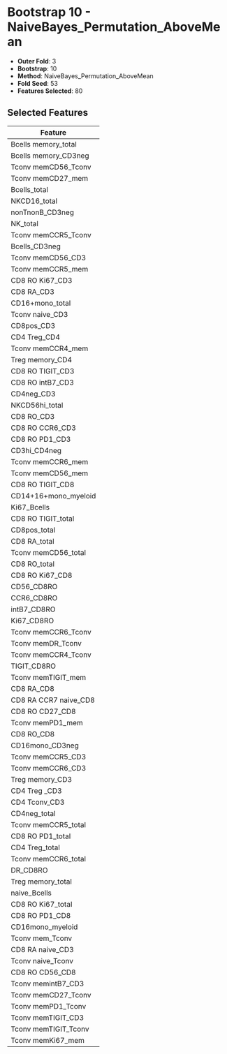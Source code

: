 # Bootstrap 10 - NaiveBayes_Permutation_AboveMean

- **Outer Fold**: 3
- **Bootstrap**: 10
- **Method**: NaiveBayes_Permutation_AboveMean
- **Fold Seed**: 53
- **Features Selected**: 80

## Selected Features

| Feature |
|---------|
| Bcells memory_total |
| Bcells memory_CD3neg |
| Tconv memCD56_Tconv |
| Tconv memCD27_mem |
| Bcells_total |
| NKCD16_total |
| nonTnonB_CD3neg |
| NK_total |
| Tconv memCCR5_Tconv |
| Bcells_CD3neg |
| Tconv memCD56_CD3 |
| Tconv memCCR5_mem |
| CD8  RO Ki67_CD3 |
| CD8 RA_CD3 |
| CD16+mono_total |
| Tconv naive_CD3 |
| CD8pos_CD3 |
| CD4 Treg_CD4 |
| Tconv memCCR4_mem |
| Treg memory_CD4 |
| CD8 RO TIGIT_CD3 |
| CD8 RO intB7_CD3 |
| CD4neg_CD3 |
| NKCD56hi_total |
| CD8 RO_CD3 |
| CD8 RO CCR6_CD3 |
| CD8 RO PD1_CD3 |
| CD3hi_CD4neg |
| Tconv memCCR6_mem |
| Tconv memCD56_mem |
| CD8 RO TIGIT_CD8 |
| CD14+16+mono_myeloid |
| Ki67_Bcells |
| CD8 RO TIGIT_total |
| CD8pos_total |
| CD8 RA_total |
| Tconv memCD56_total |
| CD8 RO_total |
| CD8 RO Ki67_CD8 |
| CD56_CD8RO |
| CCR6_CD8RO |
| intB7_CD8RO |
| Ki67_CD8RO |
| Tconv memCCR6_Tconv |
| Tconv memDR_Tconv |
| Tconv memCCR4_Tconv |
| TIGIT_CD8RO |
| Tconv memTIGIT_mem |
| CD8 RA_CD8 |
| CD8 RA CCR7 naive_CD8 |
| CD8 RO CD27_CD8 |
| Tconv memPD1_mem |
| CD8 RO_CD8 |
| CD16mono_CD3neg |
| Tconv memCCR5_CD3 |
| Tconv memCCR6_CD3 |
| Treg memory_CD3 |
| CD4 Treg _CD3 |
| CD4 Tconv_CD3 |
| CD4neg_total |
| Tconv memCCR5_total |
| CD8 RO PD1_total |
| CD4 Treg_total |
| Tconv memCCR6_total |
| DR_CD8RO |
| Treg memory_total |
| naive_Bcells |
| CD8 RO Ki67_total |
| CD8 RO PD1_CD8 |
| CD16mono_myeloid |
| Tconv mem_Tconv |
| CD8 RA naive_CD3 |
| Tconv naive_Tconv |
| CD8 RO CD56_CD8 |
| Tconv memintB7_CD3 |
| Tconv memCD27_Tconv |
| Tconv memPD1_Tconv |
| Tconv memTIGIT_CD3 |
| Tconv memTIGIT_Tconv |
| Tconv memKi67_mem |
